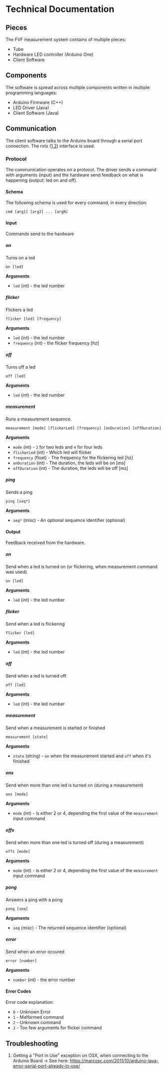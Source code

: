 # Technical Documentation

## Pieces

The FVF measurement system contains of multiple pieces:

- Tube 
- Hardware LED controller (Arduino One)
- Client Software

## Components

The software is spread across multiple components written in multiple programming languages:

- Arduino Firmware (C++)
- LED Driver (Java)
- Client Software (Java)

## Communication

The client software talks to the Arduino board through a serial port connection. The rxtx ([1],[2]) interface is used.

[1]: http://playground.arduino.cc/Interfacing/Java
[2]: http://rxtx.qbang.org/

### Protocol

The communication operates on a protocol. The driver sends a command with arguments (input) and the hardware send feedback on what is happening (output: led on and off).

#### Schema

The following schema is used for every command, in every direction:

```
cmd [arg1] [arg2] ... [argN]
```

#### Input

Commands send to the hardware

##### on

Turns on a led

```
on [led]
```

__Arguments__

- `led` (int) - the led number

##### flicker

Flickers a led

```
flicker [led] [frequency]
```

__Arguments__

- `led` (int) - the led number
- `frequency` (int) - the flicker frequency [hz]


##### off

Turns off a led

```
off [led]
```

__Arguments__

- `led` (int) - the led number


##### measurement

Runs a measurement sequence.

```
measurement [mode] [flickerLed] [frequency] [onDuration] [offDuration]
```

__Arguments__

- `mode` (int) - `2` for two leds and `4` for four leds
- `flickerLed` (int) - Which led will flicker
- `frequency` (float) - The frequency for the flickering led [hz]
- `onDuration` (int) - The duration, the leds will be on [ms]
- `offDuration` (int) - The duration, the leds will be off [ms]


##### ping

Sends a ping

```
ping [seq*]
```

__Arguments__

- `seq*` (misc) - An optional sequence identifier (optional)

#### Output

Feedback received from the hardware.

##### on

Send when a led is turned on (or flickering, when measurement command was used).

```
on [led]
```

__Arguments__

- `led` (int) - the led number

##### flicker

Send when a led is flickering

```
flicker [led]
```

__Arguments__

- `led` (int) - the led number


##### off

Send when a led is turned off.

```
off [led]
```

__Arguments__

- `led` (int) - the led number

##### measurement

Send when a measurement is started or finished

```
measurement [state]
```

__Arguments__

- `state` (string) - `on` when the measurement started and `off` when it's finished

##### ons

Send when more than one led is turned on (during a measurement)

```
ons [mode]
```

__Arguments__

- `mode` (int) - is either 2 or 4, depending the first value of the `measurement` input command

##### offs

Send when more than one led is turned off (during a measurement)

```
offs [mode]
```

__Arguments__

- `mode` (int) - is either 2 or 4, depending the first value of the `measurement` input command

##### pong

Answers a ping with a pong

```
pong [seq]
```

__Arguments__

- `seq` (misc) - The returned sequence identifier (optional)

##### error

Send when an error occured

```
error [number]
```

__Arguments__

- `number` (int) - the error number


#### Error Codes

Error code explanation:

- `0` - Unknown Error
- `1` - Malformed command
- `2` - Unknown command
- `3` - Too few arguments for flicker command


## Troubleshooting

1) Getting a "Port in Use" exception on OSX, when connecting to the Arduino Board
-> See here: https://marcosc.com/2011/10/arduino-java-error-serial-port-already-in-use/

